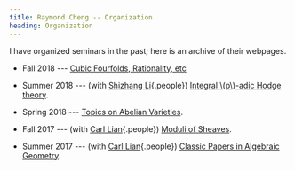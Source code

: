 ```yaml
---
title: Raymond Cheng -- Organization
heading: Organization
---
```


I have organized seminars in the past; here is an archive of their webpages.

  * Fall 2018 ---
  [Cubic Fourfolds, Rationality, etc](GAGLES-F2018.html)

  * Summer 2018 ---
  (with [Shizhang Li](http://math.columbia.edu/~shanbei){.people})
  [Integral \\(p\\)-adic Hodge theory](BMS-S2018.html).

  * Spring 2018 ---
  [Topics on Abelian Varieties](GAGLES-S2018.html).

  * Fall 2017 ---
  (with [Carl Lian](http://math.columbia.edu/~clian){.people})
  [Moduli of Sheaves](http://math.columbia.edu/~clian/aglsf17.html).

  * Summer 2017 ---
  (with [Carl Lian](http://math.columbia.edu/~clian){.people})
  [Classic Papers in Algebraic Geometry](http://www.math.columbia.edu/~clian/classics17.html).
